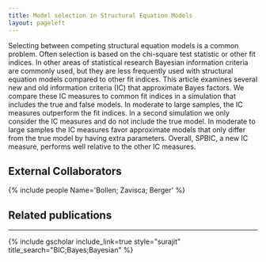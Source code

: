 ```yaml
---
title: Model selection in Structural Equation Models
layout: pageleft
---
```


Selecting between competing structural equation models is a common problem. Often selection is based on the chi-square test statistic or other fit indices. In other areas of statistical research Bayesian information criteria are commonly used, but they are less frequently used with structural equation models compared to other fit indices. This article examines several new and old information criteria (IC) that approximate Bayes factors. We compare these IC measures to common fit indices in a simulation that includes the true and false models. In moderate to large samples, the IC measures outperform the fit indices. In a second simulation we only consider the IC measures and do not include the true model. In moderate to large samples the IC measures favor approximate models that only differ from the true model by having extra parameters. Overall, SPBIC, a new IC measure, performs well relative to the other IC measures.




## External Collaborators

{% include people Name='Bollen; Zavisca; Berger' %}





## Related publications
<hr class="abs">
{% include gscholar include_link=true style="surajit" title_search="BIC;Bayes;Bayesian" %}

